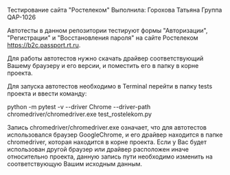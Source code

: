 Тестирование сайта "Ростелеком"
Выполнила: Горохова Татьяна
Группа QAP-1026


Автотесты в данном репозитории тестируют формы "Авторизации", "Регистрации" и "Восстановления пароля" на сайте Ростелеком https://b2c.passport.rt.ru.

Для работы автотестов нужно скачать драйвер соответствующий Вашему браузеру и его версии, и поместить его в папку в корне проекта.

Для запуска автотестов необходимо в Terminal перейти в папку tests проекта и ввести команду:

python -m pytest -v --driver Chrome --driver-path chromedriver/chromedriver.exe test_rostelekom.py

Запись chromedriver/chromedriver.exe означает, что для автотестов использовался браузер GoogleChrome, и его драйвер находится в папке chromedriver,
которая находится в корне проекта. Если у Вас будет использован другой браузер или драйвер расположен иначе относительно проекта, данную запись пути 
необходимо изменить на соответствующую Вашим исходным данным.
